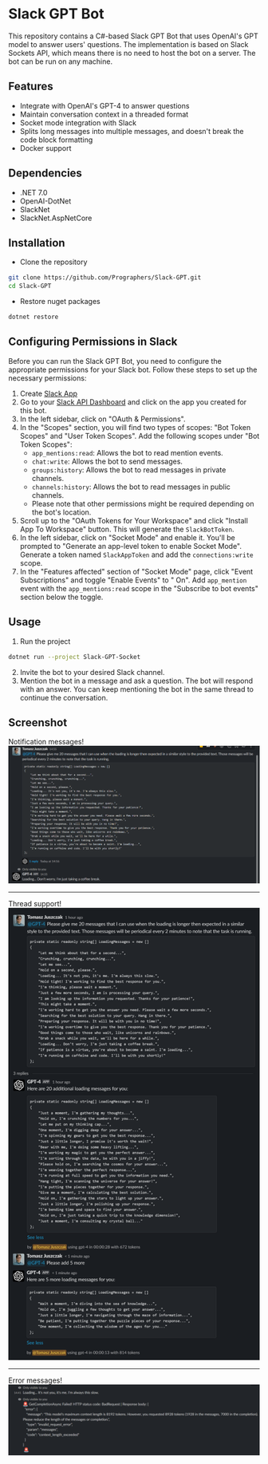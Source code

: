 # Slack GPT Bot

This repository contains a C#-based Slack GPT Bot that uses OpenAI's GPT model to answer users' questions. The
implementation
is based on Slack Sockets API, which means there is no need to host the bot on a server. The bot can be run on any
machine.

## Features

- Integrate with OpenAI's GPT-4 to answer questions
- Maintain conversation context in a threaded format
- Socket mode integration with Slack
- Splits long messages into multiple messages, and doesn't break the code block formatting
- Docker support

## Dependencies

- .NET 7.0
- OpenAI-DotNet
- SlackNet
- SlackNet.AspNetCore

## Installation

- Clone the repository

```bash
git clone https://github.com/Prographers/Slack-GPT.git
cd Slack-GPT
```

- Restore nuget packages

```bash
dotnet restore
```

## Configuring Permissions in Slack

Before you can run the Slack GPT Bot, you need to configure the appropriate permissions for your Slack bot. Follow these
steps to set up the necessary permissions:

1. Create [Slack App](https://api.slack.com/authentication/basics#creating)
2. Go to your [Slack API Dashboard](https://api.slack.com/apps) and click on the app you created for this bot.
3. In the left sidebar, click on "OAuth & Permissions".
4. In the "Scopes" section, you will find two types of scopes: "Bot Token Scopes" and "User Token Scopes". Add the
   following scopes under "Bot Token Scopes":
    - `app_mentions:read`: Allows the bot to read mention events.
    - `chat:write`: Allows the bot to send messages.
    - `groups:history`: Allows the bot to read messages in private channels.
    - `channels:history`: Allows the bot to read messages in public channels.
    - Please note that other permissions might be required depending on the bot's location.
5. Scroll up to the "OAuth Tokens for Your Workspace" and click "Install App To Workspace" button. This will generate
   the `SlackBotToken`.
6. In the left sidebar, click on "Socket Mode" and enable it. You'll be prompted to "Generate an app-level token to
   enable Socket Mode". Generate a token named `SlackAppToken` and add the `connections:write` scope.
7. In the "Features affected" section of "Socket Mode" page, click "Event Subscriptions" and toggle "Enable Events" to "
   On". Add `app_mention` event with the `app_mentions:read` scope in the "Subscribe to bot events" section below the
   toggle.

## Usage

1. Run the project

```bash
dotnet run --project Slack-GPT-Socket
```

2. Invite the bot to your desired Slack channel.
3. Mention the bot in a message and ask a question. The bot will respond with an answer. You can keep mentioning the bot
   in the same thread to continue the conversation.

## Screenshot
Notification messages!
![Chat Example](.gitContent/chatExample.png)
_________________________
Thread support!
![Chat Example Thread](.gitContent/chatExampleThread.png)
_________________________
Error messages!
![Errors](.gitContent/errorMessages.png)
